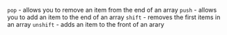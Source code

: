 `pop` - allows you to remove an item from the end of an array
`push` - allows you to add an item to the end of an array
`shift` - removes the first items in an array
`unshift` - adds an item to the front of an arary
